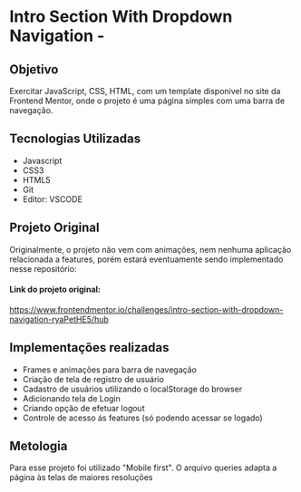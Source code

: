 # Intro Section With Dropdown Navigation - 

## Objetivo
 Exercitar JavaScript, CSS, HTML, com um template disponivel no site da Frontend Mentor, onde o projeto é uma página simples com uma barra de navegação.


## Tecnologias Utilizadas
- Javascript
- CSS3
- HTML5
- Git
- Editor: VSCODE

## Projeto Original
Originalmente, o projeto não vem com animações, nem nenhuma aplicação relacionada a features, porém estará eventuamente sendo implementado nesse repositório:
#### Link do projeto original: 
https://www.frontendmentor.io/challenges/intro-section-with-dropdown-navigation-ryaPetHE5/hub

## Implementações realizadas

- Frames e animações para barra de navegação
- Criação de tela de registro de usuário
- Cadastro de usuários utilizando o localStorage do browser
- Adicionando tela de Login
- Criando opção de efetuar logout
- Controle de acesso ás features (só podendo acessar se logado)

## Metologia
Para esse projeto foi utilizado "Mobile first". O arquivo queries adapta a página às telas de maiores resoluções



